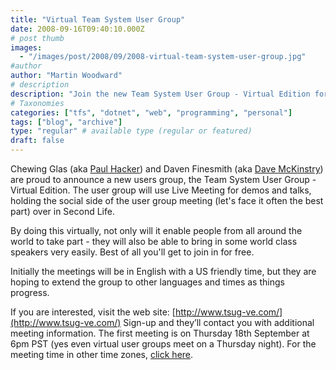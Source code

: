 ```yaml
---
title: "Virtual Team System User Group"
date: 2008-09-16T09:40:10.000Z
# post thumb
images:
  - "/images/post/2008/09/2008-virtual-team-system-user-group.jpg"
#author
author: "Martin Woodward"
# description
description: "Join the new Team System User Group - Virtual Edition for global discussions, demos, and socialising, starting 18th September, free of charge."
# Taxonomies
categories: ["tfs", "dotnet", "web", "programming", "personal"]
tags: ["blog", "archive"]
type: "regular" # available type (regular or featured)
draft: false
---
```


[](http://www.tsug-ve.com/)

Chewing Glas (aka [Paul Hacker](http://phacker.wordpress.com/)) and Daven Finesmith (aka [Dave McKinstry](http://weblogs.asp.net/dmckinstry)) are proud to announce a new users group, the Team System User Group - Virtual Edition. The user group will use Live Meeting for demos and talks, holding the social side of the user group meeting (let's face it often the best part) over in Second Life.

By doing this virtually, not only will it enable people from all around the world to take part - they will also be able to bring in some world class speakers very easily. Best of all you'll get to join in for free.

Initially the meetings will be in English with a US friendly time, but they are hoping to extend the group to other languages and times as things progress.

If you are interested, visit the web site: [http://www.tsug-ve.com/](http://www.tsug-ve.com/) Sign-up and they’ll contact you with additional meeting information. The first meeting is on Thursday 18th September at 6pm PST (yes even virtual user groups meet on a Thursday night). For the meeting time in other time zones, [click here](http://www.timeanddate.com/worldclock/fixedtime.html?day=18&month=9&year=2008&hour=18&min=0&sec=0&p1=234).
